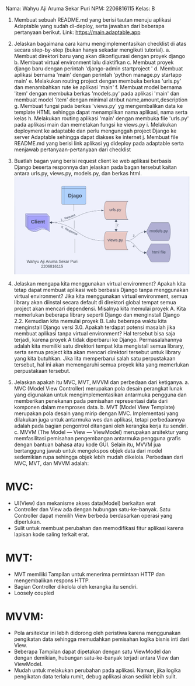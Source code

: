 Nama: Wahyu Aji Aruma Sekar Puri
NPM: 2206816115
Kelas: B

1. Membuat sebuah README.md yang berisi tautan menuju aplikasi Adaptable yang sudah di-deploy, serta jawaban dari beberapa pertanyaan berikut.
Link: https://main.adaptable.app

2. Jelaskan bagaimana cara kamu mengimplementasikan checklist di atas secara step-by-step (bukan hanya sekadar mengikuti tutorial).
a. Membuat direktori baru yang akan dikonfigurasi dengan proyek django
b. Membuat virtual environment lalu diaktifkan
c. Membuat proyek django baru dengan perintah 'django-admin startproject <namaprojek>'
d. Membuat aplikasi bernama 'main' dengan perintah 'python manage.py startapp main'
e. Melakukan routing project dengan membuka berkas 'urls.py' dan menambahkan rute ke aplikasi 'main'
f. Membuat model bernama 'item' dengan membuka berkas 'models.py' pada aplikasi 'main' dan membuat model 'item' dengan minimal atribut name,amount,description
g. Membuat fungsi pada berkas 'views.py' yg mengembalikan data ke template HTML sehingga dapat menampilkan nama aplikasi, nama serta kelas
h. Melakukan routing aplikasi 'main' dengan membuka file 'urls.py' pada aplikasi main dan memetakan fungsi ke views.py
i. Melakukan deployment ke adaptable dan perlu mengunggah project Django ke server Adaptable sehingga dapat diakses ke internet
j. Membuat file README.md yang berisi link aplikasi yg dideploy pada adaptable serta menjawab pertanyaan-pertanyaan dari checklist

3. Buatlah bagan yang berisi request client ke web aplikasi berbasis Django beserta responnya dan jelaskan pada bagan tersebut kaitan antara urls.py, views.py, models.py, dan berkas html.
![Gambar Bagan Request Client Wahyu Aji Aruma](BaganRequest_WahyuAjiAruma.png) 

4. Jelaskan mengapa kita menggunakan virtual environment? Apakah kita tetap dapat membuat aplikasi web berbasis Django tanpa menggunakan virtual environment?
Jika kita menggunakan virtual environment, semua library akan diinstal secara default di direktori global tempat semua project akan mencari dependensi. Misalnya kita memulai proyek A. Kita memerlukan beberapa library seperti Django dan menginstall Django 2.2. Kemudian kita memulai proyek B. Lalu beberapa waktu kita menginstall Django versi 3.0. Apakah terdapat potensi masalah jika membuat aplikasi tanpa virtual environment? Hal tersebut bisa saja terjadi, karena proyek A tidak diperbarui ke Django. Permasalahannya adalah kita memiliki satu direktori tempat kita mengistall semua library, serta semua project kita akan mencari direktori tersebut untuk library yang kita butuhkan. Jika lita memperbarui salah satu perpustakaan tersebut, hal ini akan memengaruhi semua proyek kita yang memerlukan perpustakaan tersebut.


5. Jelaskan apakah itu MVC, MVT, MVVM dan perbedaan dari ketiganya.
a. MVC (Model View Controller)
merupakan pola desain perangkat lunak yang digunakan untuk mengimplementasikan antarmuka pengguna dan memberikan penekanan pada pemisahan representasi data dari komponen dalam memproses data.
b. MVT (Model View Template)
merupakan pola desain yang mirip dengan MVC. Implementasi yang dilakukan juga untuk antarmuka wes dan aplikasi, tetapi perbedaannya adalah pada bagian pengontrol ditangani oleh kerangka kerja itu sendiri.
c. MVVM (The Model — View — ViewModel)
merupakan arsitektur yang memfasilitasi pemisahan pengembangan antarmuka pengguna grafis dengan bantuan bahasa atau kode GUI. Selain itu, MVVM jua bertanggung jawab untuk mengekspos objek data dari model sedemikian rupa sehingga objek lebih mudah dikelola.
Perbedaan dari MVC, MVT, dan MVVM adalah:
# MVC:
- UI(View) dan mekanisme akses data(Model) berkaitan erat
- Controller dan View ada dengan hubungan satu-ke-banyak. Satu Controller dapat memilih View berbeda berdasarkan operasi yang diperlukan.
- Sulit untuk membuat perubahan dan memodifikasi fitur aplikasi karena lapisan kode saling terkait erat.
# MVT:
- MVT memiliki Tampilan untuk menerima permintaan HTTP dan mengembalikan respons HTTP.
- Bagian Controller dikelola oleh kerangka itu sendiri.
- Loosely coupled
# MVVM:
- Pola arsitektur ini lebih didorong oleh peristiwa karena menggunakan pengikatan data sehingga memudahkan pemisahan logika bisnis inti dari View.
- Beberapa Tampilan dapat dipetakan dengan satu ViewModel dan dengan demikian, hubungan satu-ke-banyak terjadi antara View dan ViewModel.
- Mudah untuk melakukan perubahan pada aplikasi. Namun, jika logika pengikatan data terlalu rumit, debug aplikasi akan sedikit lebih sulit.
